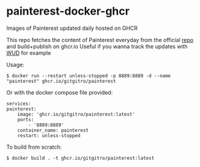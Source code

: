 # painterest-docker-ghcr
Images of Painterest updated daily hosted on GHCR

This repo fetches the content of Painterest everyday from the official <a href="https://codeberg.org/thirtysix/painterest">repo</a> and build+publish on ghcr.io 
Useful if you wanna track the updates with <a href="https://getwud.github.io/wud/#/">WUD</a> for example

Usage:
```shell
$ docker run --restart unless-stopped -p 8889:8889 -d --name "painterest" ghcr.io/gitgitro/painterest
```

Or with the docker compose file provided:
```shell
services:
painterest:
    image: 'ghcr.io/gitgitro/painterest:latest'
    ports:
        - '8889:8889'
    container_name: painterest
    restart: unless-stopped
```

To build from scratch:
```shell
$ docker build . -t ghcr.io/gitgitro/painterest:latest
```